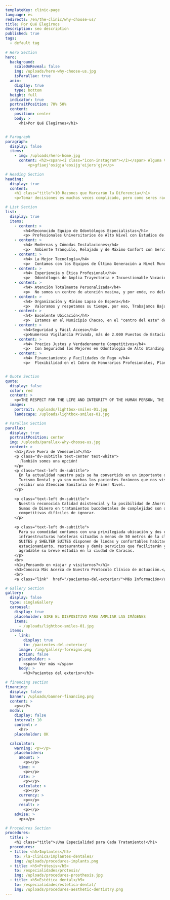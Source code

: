 ```yaml
---
templateKey: clinic-page
language: es
redirects: /en/the-clinic/why-choose-us/
title: Por Qué Elegirnos
description: seo description
published: true
tags:
  - default tag
  
# Hero Section 
hero:
  background:
    scaleOnReveal: false
    img: /uploads/hero-why-choose-us.jpg
    isParallax: true
  anim:
    display: true
    type: bottom
  height: full
  indicator: true
  portraitPosition: 70% 50%
  content:
    position: center
    body: >
      <h1>Por Qué Elegirnos</h1>


# Paragraph
paragraph:
  display: false
  items:
    - img: /uploads/hero-home.jpg
      content: <h2><span><i class="icon-instagram"></i></span> Alguna Vaina</h2>
          <p>gfiaej'osigja'eosijg'eijers'gjv</p>

# Heading Section
heading:
  display: true
  content:
    <h1 class="title">10 Razones que Marcarán la Diferencia</h1>
    <p>Tomar decisiones es muchas veces complicado, pero como seres racionales que somos, siempre nos decantaremos por aquella alternativa, que a priori; maximice nuestro bienestar personal.</p>

# List Section
list:
  display: true
  items:
    - content: >
        <h4>Reconocido Equipo de Odontólogos Especialistas</h4>
        <p> Profesionales Universitarios de Alto Nivel con Estudios de Postgrado en las diferentes ramas de la Odontología Clínica. Todas las Especialidades en el Mismo Lugar.</p>
    - content: >
        <h4> Modernas y Cómodas Instalaciones</h4>
        <p>  Ambiente Tranquilo, Relajado y de Máximo Confort con Servicio de Internet (zona Wi-Fi). Consultorios Privados y Totalmente Independientes.</p>
    - content: >
        <h4> La Mejor Tecnología</h4>
        <p>  Contamos con los Equipos de Última Generación a Nivel Mundial. Siempre estamos a la Vanguardia en Innovación Odontológica.</p>
    - content: >
        <h4> Experiencia y Ética Profesional</h4>
        <p>  Odontólogos de Amplia Trayectoria e Incuestionable Vocación. Un Equipo Humano Verdaderamente Comprometido con lo que Hace.</p>
    - content: >
        <h4> Atención Totalmente Personalizada</h4>
        <p>  No somos un centro de atención masiva, y por ende, no delegamos funciones. Usted Será Siempre Atendido por Su Especialista de Confianza.</p>
    - content: >
        <h4> Organización y Mínimo Lapso de Espera</h4>
        <p>  Valoramos y respetamos su tiempo, por eso, Trabajamos Bajo un Sistema de Previa Cita que nos permite Optimizar Nuestro Servicio.</p>
    - content: >
        <h4> Excelente Ubicación</h4>
        <p>  Estamos en el Municipio Chacao, en el "centro del este" de la Ciudad Capital, dentro de un Complejo Urbanístico Empresarial de gran actividad económica y comercial.</p>
    - content: >
        <h4>Seguridad y Fácil Acceso</h4>
        <p>Numerosa Vigilancia Privada, más de 2.000 Puestos de Estacionamiento a su disposición y entrada peatonal desde el Sistema Subterráneo Metro de Caracas.</p>
    - content: >
        <h4> Precios Justos y Verdaderamente Competitivos</h4>
        <p>  Con Seguridad los Mejores en Odontología de Alto Standing.</p>
    - content: >
        <h4> Financiamiento y Facilidades de Pago </h4>
        <p>  Flexibilidad en el Cobro de Honorarios Profesionales, Planes Especiales de Financiamiento y Punto de Venta Comercial para el pago con Tarjetas de Débito y Crédito.</p>


# Quote Section
quote:
  display: false
  color: red
  content: >
    <p>THE RESPECT FOR THE LIFE AND INTEGRITY OF THE HUMAN PERSON, THE PROMOTION AND PRESERVATION OF HEALTH, AS A COMPONENT OF DEVELOPMENT AND SOCIAL WELFARE, AND ITS EFFECTIVE PROJECTION TO THE COMMUNITY; CONSTITUTE IN ALL CIRCUMSTANCES THE PRINCIPAL DUTY OF THE DENTIST".</p>
  images:
    portrait: /uploads/lightbox-smiles-01.jpg
    landscape: /uploads/lightbox-smiles-01.jpg

# Parallax Section
parallax:
  display: true
  portraitPosition: center
  img: /uploads/parallax-why-choose-us.jpg
  content: >
    <h1>¿Vive Fuera de Venezuela?</h1>
    <p class="dv-subtitle text-center text-white">
      ¡También somos una opción!
    </p>
    <p class="text-left dv-subtitle">
      En la actualidad nuestro país se ha convertido en un importante destino de
      Turismo Dental y ya son muchos los pacientes foráneos que nos visitan para
      recibir una Atención Sanitaria de Primer Nivel.
    </p>
    
    <p class="text-left dv-subtitle">
      Nuestra reconocida Calidad Asistencial y la posibilidad de Ahorrar Grandes
      Sumas de Dinero en tratamientos bucodentales de complejidad son dos ventajas
      competitivas difíciles de ignorar.
    </p>
    
    <p class="text-left dv-subtitle">
      Para su comodidad contamos con una privilegiada ubicación y dos excelentes
      infraestructuras hoteleras situadas a menos de 50 metros de la clínica. CHACAO
      SUITES y SHELTER SUITES disponen de lindas y confortables habitaciones,
      estacionamiento, restaurantes y demás servicios que facilitarán y harán
      agradable su breve estadía en la ciudad de Caracas.
    </p>
    <br>
    <h1>¿Pensando en viajar y visitarnos?</h1>
    <h3>Conozca Más Acerca de Nuestro Protocolo Clínico de Actuación.</h3>
    <br>
    <a class="link"  href="/pacientes-del-exterior/">Más Información</a>

# Gallery Section
gallery:
  display: false
  type: singleGallery
  carousel:
    display: true
    placeholder: GIRE EL DISPOSITIVO PARA AMPLIAR LAS IMÁGENES
    items:
      - /uploads/lightbox-smiles-01.jpg
  items:
    - link:
        display: true
        to: /pacientes-del-exterior/
      image: /img/gallery-foreigns.png
      action: false
      placeholder: >
        <span> Ver más </span>
      body: >
        <h3>Pacientes del exterior</h3>

# financing section
financing:
  display: false
  banner: /uploads/banner-financing.png
  content: >
    <p></P>
  modal:
    display: false
    interval: 10
    content: >
      <hr>
    placeholder: OK

  calculator:
    warning: <p></p>
    placeholders:
      amount: >
        <p></p>
      time: >
        <p></p>
      rate: >
        <p></p>
      calculate: >
        <p></p>
      currency: >
        <p></p>
      result: >
        <p></p>
    advise: >
      <p></p>

# Procedures Section
procedures:
  title: >
    <h1 class="title">¡Una Especialidad para Cada Tratamiento!</h1>
  procedures:
  - title: <h5>Implantes</h5>
    to: /la-clinica/implantes-dentales/
    img: /uploads/procedures-implants.png
  - title: <h5>Prótesis</h5>
    to: /especialidades/protesis/
    img: /uploads/procedures-prosthesis.jpg
  - title: <h5>Estética dental</h5>
    to: /especialidades/estetica-dental/
    img: /uploads/procedures-aesthetic-dentistry.png
---
```

